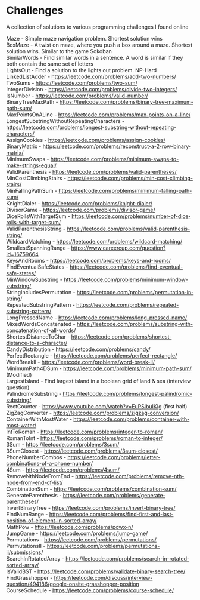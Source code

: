 # Challenges
A collection of solutions to various programming challenges I found online

Maze - Simple maze navigation problem. Shortest solution wins  
BoxMaze - A twist on maze, where you push a box around a maze. Shortest solution wins. Similar to the game Sokoban  
SimilarWords - Find similar words in a sentence. A word is similar if they both contain the same set of letters  
LightsOut - Find a solution to the lights out problem. NP-Hard  
LinkedListAdder - https://leetcode.com/problems/add-two-numbers/  
TwoSums - https://leetcode.com/problems/two-sum/  
IntegerDivision - https://leetcode.com/problems/divide-two-integers/  
IsNumber - https://leetcode.com/problems/valid-number/  
BinaryTreeMaxPath - https://leetcode.com/problems/binary-tree-maximum-path-sum/  
MaxPointsOnALine - https://leetcode.com/problems/max-points-on-a-line/  
LongestSubstringWithoutRepeatingCharacters - https://leetcode.com/problems/longest-substring-without-repeating-characters/  
AssignCookies - https://leetcode.com/problems/assign-cookies/  
BinaryMatrix - https://leetcode.com/problems/reconstruct-a-2-row-binary-matrix/  
MinimumSwaps - https://leetcode.com/problems/minimum-swaps-to-make-strings-equal/  
ValidParenthesis - https://leetcode.com/problems/valid-parentheses/  
MinCostClimbingStairs - https://leetcode.com/problems/min-cost-climbing-stairs/  
MinFallingPathSum - https://leetcode.com/problems/minimum-falling-path-sum/  
KnightDialer - https://leetcode.com/problems/knight-dialer/  
DivisorGame - https://leetcode.com/problems/divisor-game/  
DiceRollsWithTargetSum - https://leetcode.com/problems/number-of-dice-rolls-with-target-sum/  
ValidParenthesisString - https://leetcode.com/problems/valid-parenthesis-string/  
WildcardMatching - https://leetcode.com/problems/wildcard-matching/  
SmallestSpanningRange - https://www.careercup.com/question?id=16759664  
KeysAndRooms - https://leetcode.com/problems/keys-and-rooms/  
FindEventualSafeStates - https://leetcode.com/problems/find-eventual-safe-states/  
MinWindowSubstring - https://leetcode.com/problems/minimum-window-substring/  
StringIncludesPermutation - https://leetcode.com/problems/permutation-in-string/  
RepeatedSubstringPattern - https://leetcode.com/problems/repeated-substring-pattern/  
LongPressedName - https://leetcode.com/problems/long-pressed-name/  
MixedWordsConcatenated - https://leetcode.com/problems/substring-with-concatenation-of-all-words/  
ShortestDistanceToChar - https://leetcode.com/problems/shortest-distance-to-a-character/  
CandyDistribution - https://leetcode.com/problems/candy/  
PerfectRectangle - https://leetcode.com/problems/perfect-rectangle/  
WordBreakII - https://leetcode.com/problems/word-break-ii/  
MinimumPath4DSum - https://leetcode.com/problems/minimum-path-sum/ (Modified)  
LargestIsland - Find largest island in a boolean grid of land & sea (interview question)  
PalindromeSubstring - https://leetcode.com/problems/longest-palindromic-substring/  
RectCounter - https://www.youtube.com/watch?v=EuPSibuIKIg  (first half)  
ZigZagConverter - https://leetcode.com/problems/zigzag-conversion/  
ContainerWithMostWater - https://leetcode.com/problems/container-with-most-water/  
IntToRoman - https://leetcode.com/problems/integer-to-roman/  
RomanToInt - https://leetcode.com/problems/roman-to-integer/  
3Sum - https://leetcode.com/problems/3sum/  
3SumClosest - https://leetcode.com/problems/3sum-closest/  
PhoneNumberCombos - https://leetcode.com/problems/letter-combinations-of-a-phone-number/  
4Sum - https://leetcode.com/problems/4sum/  
RemoveNthNodeFromEnd - https://leetcode.com/problems/remove-nth-node-from-end-of-list/  
CombinationSum - https://leetcode.com/problems/combination-sum/  
GenerateParenthesis - https://leetcode.com/problems/generate-parentheses/  
InvertBinaryTree - https://leetcode.com/problems/invert-binary-tree/  
FindNumRange - https://leetcode.com/problems/find-first-and-last-position-of-element-in-sorted-array/  
MathPow - https://leetcode.com/problems/powx-n/  
JumpGame - https://leetcode.com/problems/jump-game/  
Permutations - https://leetcode.com/problems/permutations/  
PermutationsII - https://leetcode.com/problems/permutations-ii/submissions/  
SearchInRotatedArray - https://leetcode.com/problems/search-in-rotated-sorted-array/  
IsValidBST - https://leetcode.com/problems/validate-binary-search-tree/  
FindGrasshopper - https://leetcode.com/discuss/interview-question/494186/google-onsite-grasshopper-position  
CourseSchedule - https://leetcode.com/problems/course-schedule/  